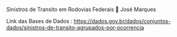 Sinistros de Transito em Rodovias Federais 🚦
José Marques

Link das Bases de Dados : https://dados.gov.br/dados/conjuntos-dados/sinistros-de-transito-agrupados-por-ocorrencia
